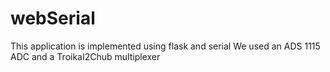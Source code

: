 # webSerial
This application is implemented using flask and serial We used an ADS 1115 ADC and a TroikaI2Chub multiplexer
